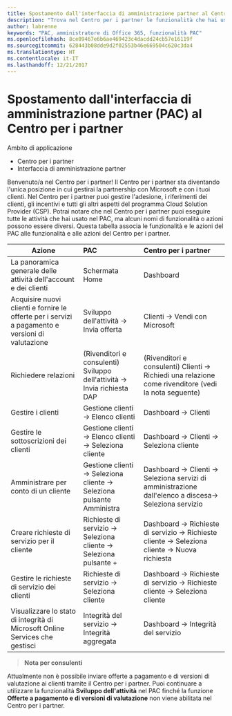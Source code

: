 ```yaml
---
title: Spostamento dall'interfaccia di amministrazione partner al Centro per i partner
description: "Trova nel Centro per i partner le funzionalità che hai usato nell'interfaccia di amministrazione partner"
author: labrenne
keywords: "PAC, amministratore di Office 365, funzionalità PAC"
ms.openlocfilehash: 8ce09467e6b6ae469423c4dacdd24cb57e16119f
ms.sourcegitcommit: 628443b08dde9d2f02553b46e669504c620c3da4
ms.translationtype: HT
ms.contentlocale: it-IT
ms.lasthandoff: 12/21/2017
---
```

# <a name="moving-from-partner-admin-center-pac-to-partner-center"></a>Spostamento dall'interfaccia di amministrazione partner (PAC) al Centro per i partner

Ambito di applicazione
- Centro per i partner
- Interfaccia di amministrazione partner

Benvenuto/a nel Centro per i partner! Il Centro per i partner sta diventando l'unica posizione in cui gestirai la partnership con Microsoft e con i tuoi clienti. Nel Centro per i partner puoi gestire l'adesione, i riferimenti dei clienti, gli incentivi e tutti gli altri aspetti del programma Cloud Solution Provider (CSP). Potrai notare che nel Centro per i partner puoi eseguire tutte le attività che hai usato nel PAC, ma alcuni nomi di funzionalità o azioni possono essere diversi. Questa tabella associa le funzionalità e le azioni del PAC alle funzionalità e alle azioni del Centro per i partner.


|**Azione**   |**PAC**   |**Centro per i partner**   |
|--------------|:--------------|:---------------|
|La panoramica generale delle attività dell'account e dei clienti|Schermata Home|Dashboard|
|Acquisire nuovi clienti e fornire le offerte per i servizi a pagamento e versioni di valutazione|Sviluppo dell'attività -> Invia offerta|Clienti -> Vendi con Microsoft|
|Richiedere relazioni|(Rivenditori e consulenti) Sviluppo dell'attività -> Invia richiesta DAP|(Rivenditori e consulenti) Clienti -> Richiedi una relazione come rivenditore (vedi la nota seguente)|
|Gestire i clienti|Gestione clienti -> Elenco clienti|Dashboard -> Clienti|
|Gestire le sottoscrizioni dei clienti|Gestione clienti -> Elenco clienti -> Seleziona cliente|Dashboard -> Clienti -> Seleziona cliente|
|Amministrare per conto di un cliente|Gestione clienti -> Seleziona cliente -> Seleziona pulsante Amministra|Dashboard -> Clienti -> Seleziona servizi di amministrazione dall'elenco a discesa-> Seleziona servizio|
|Creare richieste di servizio per il cliente|Richieste di servizio -> Seleziona cliente -> Seleziona pulsante + | Dashboard -> Richieste di servizio -> Richieste cliente -> Seleziona cliente -> Nuova richiesta|
|Gestire le richieste di servizio dei clienti| Richieste di servizio -> Seleziona cliente|Dashboard -> Richieste di servizio -> Richieste cliente -> Seleziona cliente|
|Visualizzare lo stato di integrità di Microsoft Online Services che gestisci|Integrità del servizio -> Integrità aggregata|Dashboard -> Integrità del servizio|

>**Nota per consulenti**<br> 

Attualmente non è possibile inviare offerte a pagamento e di versioni di valutazione ai clienti tramite il Centro per i partner.  Puoi continuare a utilizzare la funzionalità **Sviluppo dell'attività** nel PAC finché la funzione **Offerte a pagamento e di versioni di valutazione** non viene abilitata nel Centro per i partner.